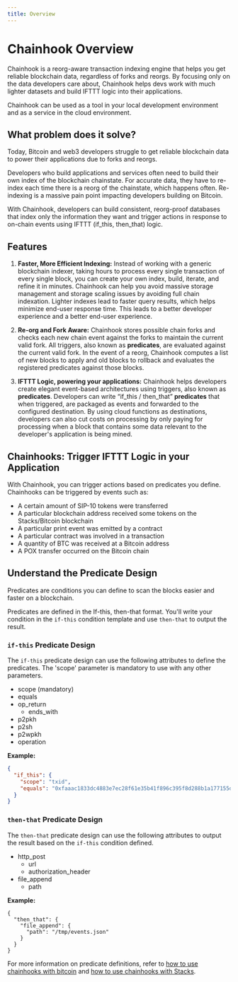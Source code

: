 ```yaml
---
title: Overview
---
```


# Chainhook Overview

Chainhook is a reorg-aware transaction indexing engine that helps you get reliable blockchain data, regardless of forks and reorgs. By focusing only on the data developers care about, Chainhook helps devs work with much lighter datasets and build IFTTT logic into their applications.

Chainhook can be used as a tool in your local development environment and as a service in the cloud environment.

## What problem does it solve?

Today, Bitcoin and web3 developers struggle to get reliable blockchain data to power their applications due to forks and reorgs.

Developers who build applications and services often need to build their own index of the blockchain chainstate. For accurate data, they have to re-index each time there is a reorg of the chainstate, which happens often. Re-indexing is a massive pain point impacting developers building on Bitcoin.

With Chainhook, developers can build consistent, reorg-proof databases that index only the information they want and trigger actions in response to on-chain events using IFTTT (if_this, then_that) logic.

## Features

1. **Faster, More Efficient Indexing:** Instead of working with a generic blockchain indexer, taking hours to process every single transaction of every single block, you can create your own index, build, iterate, and refine it in minutes. Chainhook can help you avoid massive storage management and storage scaling issues by avoiding full chain indexation. Lighter indexes lead to faster query results, which helps minimize end-user response time. This leads to a better developer experience and a better end-user experience.

2. **Re-org and Fork Aware:** Chainhook stores possible chain forks and checks each new chain event against the forks to maintain the current valid fork. All triggers, also known as **predicates**, are evaluated against the current valid fork. In the event of a reorg, Chainhook computes a list of new blocks to apply and old blocks to rollback and evaluates the registered predicates against those blocks.

3. **IFTTT Logic, powering your applications:** Chainhook helps developers create elegant event-based architectures using triggers, also known as **predicates**. Developers can write “if_this / then_that” **predicates** that when triggered, are packaged as events and forwarded to the configured destination. By using cloud functions as destinations, developers can also cut costs on processing by only paying for processing when a block that contains some data relevant to the developer's application is being mined.

## Chainhooks: Trigger IFTTT Logic in your Application

With Chainhook, you can trigger actions based on predicates you define. Chainhooks can be triggered by events such as:

- A certain amount of SIP-10 tokens were transferred
- A particular blockchain address received some tokens on the Stacks/Bitcoin blockchain
- A particular print event was emitted by a contract
- A particular contract was involved in a transaction
- A quantity of BTC was received at a Bitcoin address
- A POX transfer occurred on the Bitcoin chain

## Understand the Predicate Design

Predicates are conditions you can define to scan the blocks easier and faster on a blockchain.

Predicates are defined in the If-this, then-that format. You'll write your condition in the `if-this` condition template and use `then-that` to output the result.

### `if-this` Predicate Design

The `if-this` predicate design can use the following attributes to define the predicates. The 'scope' parameter is mandatory to use with any other parameters.

- scope (mandatory)
- equals
- op_return
  - ends_with
- p2pkh
- p2sh
- p2wpkh
- operation

**Example:**

```json
{
  "if_this": {
    "scope": "txid",
    "equals": "0xfaaac1833dc4883e7ec28f61e35b41f896c395f8d288b1a177155de2abd6052f"
  }
}
```

### `then-that` Predicate Design

The `then-that` predicate design can use the following attributes to output the result based on the `if-this` condition defined.

- http_post
  - url
  - authorization_header
- file_append
  - path

**Example:**

```jsonc
{
  "then_that": {
    "file_append": {
      "path": "/tmp/events.json"
    }
  }
}
```

For more information on predicate definitions, refer to [how to use chainhooks with bitcoin](./guides/chainhooks-with-bitcoin.md) and [how to use chainhooks with Stacks](./guides/chainhooks-with-stacks.md).
